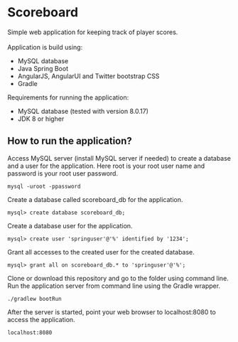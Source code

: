 # Scoreboard
Simple web application for keeping track of player scores.
<br>
<br>
Application is build using:
- MySQL database
- Java Spring Boot
- AngularJS, AngularUI and Twitter bootstrap CSS
- Gradle

Requirements for running the application:
- MySQL database (tested with version 8.0.17)
- JDK 8 or higher

## How to run the application?
Access MySQL server (install MySQL server if needed) to create a database and a user for the application. Here root is your root user name and password is your root user password.
```
mysql -uroot -ppassword
```

Create a database called scoreboard_db for the application.
```
mysql> create database scoreboard_db;
```

Create a database user for the application.
```
mysql> create user 'springuser'@'%' identified by '1234';
```

Grant all accesses to the created user for the created database.
```
mysql> grant all on scoreboard_db.* to 'springuser'@'%';
```

Clone or download this repository and go to the folder using command line. Run the application server from command line using the Gradle wrapper.
```
./gradlew bootRun
```

After the server is started, point your web browser to localhost:8080 to access the application.
```
localhost:8080
```